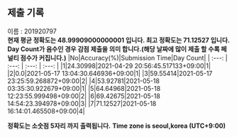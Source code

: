 


  
## 제출 기록  
이름 : 201920797  
**현재 평균 정확도는 48.99909000000001 입니다. 최고 정확도는 71.12527 입니다.**  
**Day Count가 음수인 경우 감점 제출을 의미 합니다.(해당 날짜에 많이 제출 할 수록 페널티 점수가 커집니다.)**
|No|Accuracy(%)|Submission Time|Day Count|
| :---: | :---: | :---: | :---: |
|1|24.30998|2021-04-29 20:56:45.517133+09:00|1|
|2|0.0|2021-05-17 13:04:30.646936+09:00|1|
|3|59.55414|2021-05-17 23:25:59.268872+09:00|2|
|4|53.92781|2021-05-18 03:35:30.922679+09:00|1|
|5|64.64968|2021-05-18 12:23:55.999498+09:00|2|
|6|69.42675|2021-05-18 14:54:23.394978+09:00|3|
|7|71.12527|2021-05-18 16:14:01.465508+09:00|4|


**정확도는 소숫점 5자리 까지 출력됩니다.**
**Time zone is seoul,korea (UTC+9:00)**
